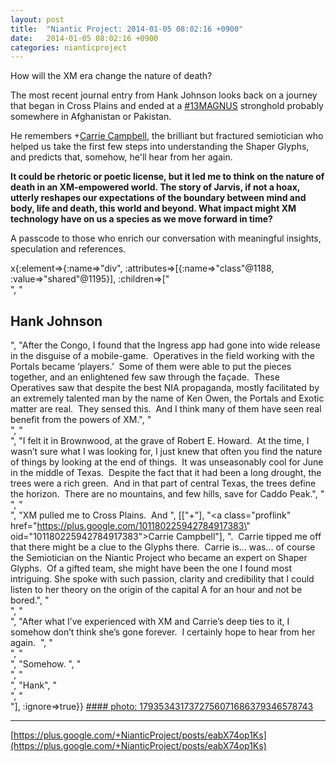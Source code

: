 ```yaml
---
layout: post
title:  "Niantic Project: 2014-01-05 08:02:16 +0900"
date:   2014-01-05 08:02:16 +0900
categories: nianticproject
---
```

How will the XM era change the nature of death?

The most recent journal entry from Hank Johnson looks back on a journey that began in Cross Plains and ended at a [#13MAGNUS](https://plus.google.com/s/%2313MAGNUS "") stronghold probably somewhere in Afghanistan or Pakistan.

He remembers +[Carrie Campbell](https://plus.google.com/101180225942784917383 ""), the brilliant but fractured semiotician who helped us take the first few steps into understanding the Shaper Glyphs, and predicts that, somehow, he'll hear from her again.

**It could be rhetoric or poetic license, but it led me to think on the nature of death in an XM-empowered world. The story of Jarvis, if not a hoax, utterly reshapes our expectations of the boundary between mind and body, life and death, this world and beyond. What impact might XM technology have on us a species as we move forward in time?**

A passcode to those who enrich our conversation with meaningful insights, speculation and references.

x{:element=>{:name=>"div", :attributes=>[{:name=>"class"@1188, :value=>"shared"@1195}], :children=>["<br />", "<h2>Hank Johnson</h2>", "After the Congo, I found that the Ingress app had gone into wide release in the disguise of a mobile-game.  Operatives in the field working with the Portals became ‘players.’  Some of them were able to put the pieces together, and an enlightened few saw through the façade.  These Operatives saw that despite the best NIA propaganda, mostly facilitated by an extremely talented man by the name of Ken Owen, the Portals and Exotic matter are real.  They sensed this.  And I think many of them have seen real benefit from the powers of XM.", "<br />", "<br />", "I felt it in Brownwood, at the grave of Robert E. Howard.  At the time, I wasn’t sure what I was looking for, I just knew that often you find the nature of things by looking at the end of things.  It was unseasonably cool for June in the middle of Texas.  Despite the fact that it had been a long drought, the trees were a rich green.  And in that part of central Texas, the trees define the horizon.  There are no mountains, and few hills, save for Caddo Peak.", "<br />", "<br />", "XM pulled me to Cross Plains.  And ", [["+"], "<a class=\"proflink\" href=\"https://plus.google.com/101180225942784917383\" oid=\"101180225942784917383\">Carrie Campbell</a>"], ".  Carrie tipped me off that there might be a clue to the Glyphs there.  Carrie is... was... of course the Semiotician on the Niantic Project who became an expert on Shaper Glyphs.  Of a gifted team, she might have been the one I found most intriguing. She spoke with such passion, clarity and credibility that I could listen to her theory on the origin of the capital A for an hour and not be bored.", "<br />", "<br />", "After what I’ve experienced with XM and Carrie’s deep ties to it, I somehow don’t think she’s gone forever.  I certainly hope to hear from her again.  ", "<br />", "<br />", "Somehow. ", "<br />", "<br />", "Hank", "<br />", "<br />"], :ignore=>true}}
[#### photo: 1793534317372756071686379346578743](https://lh6.googleusercontent.com/-CduyTv0Mdec/UsiRtB7ZPmI/AAAAAAAAAag/437WdvOcaZI/w1200-h1714/Somehow.png "")
- - -
[https://plus.google.com/+NianticProject/posts/eabX74op1Ks](https://plus.google.com/+NianticProject/posts/eabX74op1Ks)
